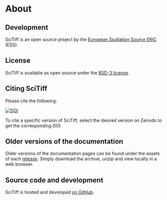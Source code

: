 # About

## Development

SciTiff is an open source project by the [European Spallation Source ERIC](https://europeanspallationsource.se/) (ESS).

## License

SciTiff is available as open source under the [BSD-3 license](https://opensource.org/licenses/BSD-3-Clause).

## Citing SciTiff

Please cite the following:

[![DOI](https://zenodo.org/badge/DOI/10.5281/zenodo.15311145.svg)](https://doi.org/10.5281/zenodo.15311145)

To cite a specific version of SciTiff, select the desired version on Zenodo to get the corresponding DOI.

## Older versions of the documentation

Older versions of the documentation pages can be found under the assets of each [release](https://github.com/ess-dmsc-dram/scitiff/releases).
Simply download the archive, unzip and view locally in a web browser.

## Source code and development

SciTiff is hosted and developed [on GitHub](https://github.com/ess-dmsc-dram/scitiff).
